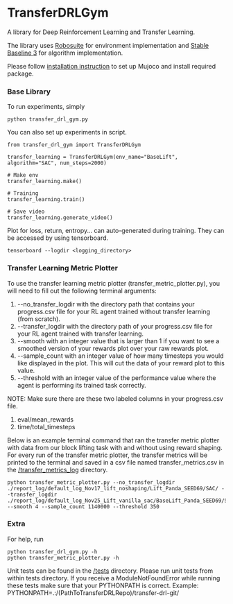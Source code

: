 # TransferDRLGym

A library for Deep Reinforcement Learning and Transfer Learning.

The library uses [Robosuite](https://robosuite.ai/) for environment implementation and [Stable Baseline 3](https://stable-baselines3.readthedocs.io/en/master/) for algorithm implementation.

Please follow [installation instruction](install_instruction/) to set up Mujoco and install required package.

### Base Library

To run experiments, simply
 
```
python transfer_drl_gym.py
```

You can also set up experiments in script.

```
from transfer_drl_gym import TransferDRLGym

transfer_learning = TransferDRLGym(env_name="BaseLift", algorithm="SAC", num_steps=2000)

# Make env
transfer_learning.make()

# Training
transfer_learning.train()

# Save video
transfer_learning.generate_video()
```

Plot for loss, return, entropy... can auto-generated during training. They can be accessed by using tensorboard.

```
tensorboard --logdir <logging_directory>
```

### Transfer Learning Metric Plotter

To use the transfer learning metric plotter (transfer_metric_plotter.py), you will need to fill out the following terminal
arguments:
1. --no_transfer_logdir with the directory path that contains your progress.csv file 
for your RL agent trained without transfer learning (from scratch). 
2. --transfer_logdir with the directory path of your progress.csv file for your RL agent 
trained with transfer learning.
3. --smooth with an integer value that is larger than 1 if you want to see a smoothed version of your rewards plot over your raw 
rewards plot.
4. --sample_count with an integer value of how many timesteps you would like displayed in the plot. This will cut the data of
your reward plot to this value.
5. --threshold with an integer value of the performance value where the agent is performing its trained task correctly.

NOTE: Make sure there are these two labeled columns in your progress.csv file. 
1. eval/mean_rewards
2. time/total_timesteps

Below is an example terminal command that ran the transfer metric plotter with data from our block lifting task with 
and without using reward shaping. For every run of the transfer metric plotter, the transfer metrics will be printed to 
the terminal and saved in a csv file named transfer_metrics.csv in the [/transfer_metrics_log](transfer_metrics_log) 
directory.

```
python transfer_metric_plotter.py --no_transfer_logdir ./report_log/default_log_Nov17_lift_noshaping/Lift_Panda_SEED69/SAC/ --transfer_logdir ./report_log/default_log_Nov25_Lift_vanilla_sac/BaseLift_Panda_SEED69/SAC/ --smooth 4 --sample_count 1140000 --threshold 350
```

### Extra

For help, run
```
python transfer_drl_gym.py -h
python transfer_metric_plotter.py -h
```

Unit tests can be found in the [/tests](tests) directory. Please run unit tests from within tests directory.
If you receive a ModuleNotFoundError while running these tests 
make sure that your PYTHONPATH is correct. Example: PYTHONPATH=.:/(PathToTransferDRLRepo)/transfer-drl-git/
